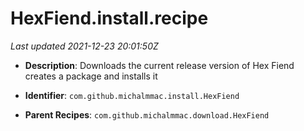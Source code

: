 # HexFiend.install.recipe

_Last updated 2021-12-23 20:01:50Z_

- **Description**: Downloads the current release version of Hex Fiend creates a package and installs it

- **Identifier**: `com.github.michalmmac.install.HexFiend`

- **Parent Recipes**: `com.github.michalmmac.download.HexFiend`
